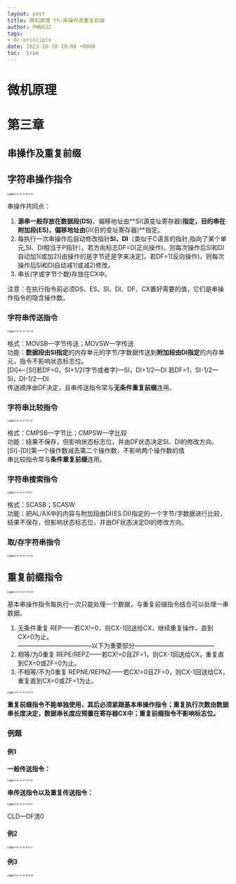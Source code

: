 ```yaml
---
layout: post
title: 微机原理 th-串操作及重复前缀
author: PWN022
tags:
- mc-principle
date: 2023-10-10 18:08 +0800
toc:  true
---
```


# 微机原理

# 第三章

## 串操作及重复前缀

## 字符串操作指令

<img src="https://cdn.jsdelivr.net/gh/PWN022/POFMC/my_screenshot/%E6%88%AA%E5%B1%8F2023-10-10%2016.51.50.png" alt="截屏2023-10-10 16.51.50" style="zoom:33%;" />

串操作共同点：

1. **源串一般存放在数据段(DS)**，偏移地址由**SI(源变址寄存器)**指定，**目的串在附加段(ES)**，偏移地址由**DI(目的变址寄存器)**指定。
2. 每执行一次串操作后自动修改指针**SI、DI**（类似于C语言的指针,指向了某个单元,SI、DI相当于P指针）。若方向标志DF=0(正向操作)，则每次操作后SI和DI自动加1(或加2)[由操作的是字节还是字来决定]，若DF=1(反向操作)，则每次操作后SI和DI自动减1(或减2)修改。
3. 串长(字或字节个数)存放在CX中。

注意：在执行指令前必须DS、ES、SI、DI、DF、CX置好需要的值，它们是串操作指令的隐含操作数。

### 字符串传送指令

<img src="https://cdn.jsdelivr.net/gh/PWN022/POFMC/my_screenshot/%E6%88%AA%E5%B1%8F2023-10-10%2017.05.46.png" alt="截屏2023-10-10 17.05.46" style="zoom:33%;" />

格式：MOVSB—字节传送；MOVSW—字传送  
功能：**数据段由SI指定**的内存单元的字节/字数据传送到**附加段由DI指定**的内存单元，指令不影响状态标志位。  
[DI]<—[SI]若DF=0，SI+1/2(字节或者字)—SI，DI+1/2—DI  若DF=1，SI-1/2—SI，DI-1/2—DI  
传送顺序由DF决定，且串传送指令常与**无条件重复前缀**连用。

### 字符串比较指令

<img src="https://cdn.jsdelivr.net/gh/PWN022/POFMC/my_screenshot/%E6%88%AA%E5%B1%8F2023-10-10%2017.12.36.png" alt="截屏2023-10-10 17.12.36" style="zoom:33%;" />

格式：CMPSB—字节比；CMPSW—字比较  
功能：结果不保存，但影响状态标志位，并由DF状态决定SI、DI的修改方向。  
[SI]-[DI]第一个操作数减去第二个操作数，不影响两个操作数的值  
串比较指令常与**条件重复前缀**连用。 

### 字符串搜索指令

<img src="https://cdn.jsdelivr.net/gh/PWN022/POFMC/my_screenshot/%E6%88%AA%E5%B1%8F2023-10-10%2017.19.07.png" alt="截屏2023-10-10 17.19.07" style="zoom:33%;" />

格式：SCASB；SCASW  
功能：把AL/AX中的内容与附加段由DI(ES:DI)指定的一个字节/字数据进行比较，结果不保存，但影响状态标志位，并由DF状态决定DI的修改方向。

### 取/存字符串指令

<img src="https://cdn.jsdelivr.net/gh/PWN022/POFMC/my_screenshot/%E6%88%AA%E5%B1%8F2023-10-10%2017.27.48.png" alt="截屏2023-10-10 17.27.48" style="zoom:33%;" />

## 重复前缀指令

<img src="https://cdn.jsdelivr.net/gh/PWN022/POFMC/my_screenshot/%E6%88%AA%E5%B1%8F2023-10-10%2017.34.49.png" alt="截屏2023-10-10 17.34.49" style="zoom:33%;" />

基本串操作指令每执行一次只能处理一个数据，与重复前缀指令结合可以处理一串数据。

1. 无条件重复 REP——若CX!=0，则CX-1回送给CX，继续重复操作，直到CX=0为止。  
   ————————————以下为重要部分—————————————
2. 相等/为0重复 REPE/REPZ——若CX!=0且ZF=1，则CX-1回送给CX，重复直到CX=0或ZF=0为止。
3. 不相等/不为0重复 REPNE/REPNZ——若CX!=0且ZF=0，则CX-1回送给CX，重复直到CX=0或ZF=1为止。

<img src="https://cdn.jsdelivr.net/gh/PWN022/POFMC/my_screenshot/%E6%88%AA%E5%B1%8F2023-10-10%2017.42.35.png" alt="截屏2023-10-10 17.42.35" style="zoom:33%;" />

**重复前缀指令不能单独使用，其后必须紧跟基本串操作指令；重复执行次数由数据串长度决定，数据串长度应预置在寄存器CX中；重复前缀指令不影响标志位。**

### 例题

#### 例1

**一般传送指令：**

<img src="https://cdn.jsdelivr.net/gh/PWN022/POFMC/my_screenshot/%E6%88%AA%E5%B1%8F2023-10-10%2017.47.08.png" alt="截屏2023-10-10 17.47.08" style="zoom:33%;" />

**串传送指令以及重复传送指令：**

<img src="https://cdn.jsdelivr.net/gh/PWN022/POFMC/my_screenshot/%E6%88%AA%E5%B1%8F2023-10-10%2017.54.19.png" alt="截屏2023-10-10 17.54.19" style="zoom:33%;" />

CLD—DF清0

#### 例2

<img src="https://cdn.jsdelivr.net/gh/PWN022/POFMC/my_screenshot/%E6%88%AA%E5%B1%8F2023-10-10%2018.01.51.png" alt="截屏2023-10-10 18.01.51" style="zoom:33%;" />

#### 例3

<img src="https://cdn.jsdelivr.net/gh/PWN022/POFMC/my_screenshot/%E6%88%AA%E5%B1%8F2023-10-10%2018.06.49.png" alt="截屏2023-10-10 18.06.49" style="zoom:33%;" />

